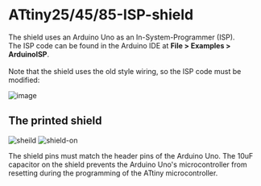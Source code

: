 # ATtiny25/45/85-ISP-shield

The shield uses an Arduino Uno as an In-System-Programmer (ISP).<br />
The ISP code can be found in the Arduino IDE at **File > Examples > ArduinoISP**.<br /><br />
Note that the shield uses the old style wiring, so the ISP code must be modified:

![image](https://github.com/vladiordachescu/attiny25-45-85-isp-shield/assets/73362552/782d1419-a183-49df-bc8b-09dc2e4e3951)

## The printed shield
![sheild](https://github.com/vladiordachescu/attiny25-45-85-isp-shield/assets/73362552/e4e0737e-0ea5-419b-ab24-005f1c8064f7)
![shield-on](https://github.com/vladiordachescu/attiny25-45-85-isp-shield/assets/73362552/7ae46bbf-8211-4899-a41a-81bef70b6808)

The shield pins must match the header pins of the Arduino Uno.
The 10uF capacitor on the shield prevents the Arduino Uno's microcontroller from resetting during the programming of the ATtiny microcontroller.
